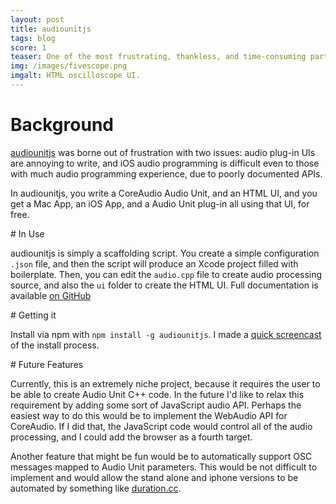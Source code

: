 ```yaml
---
layout: post
title: audiounitjs
tags: blog
score: 1
teaser: One of the most frustrating, thankless, and time-consuming parts of audio plug-in development is creating the UI.  I've made a framework to allow audio programmers to use HTML and Javascript to quickly write plug-in UIs.  As a bonus, you can write your audio processing and UI code once, and then compile it as a Mac plug-in, a Mac standalone app, and an iOS app!
img: /images/fivescope.png
imgalt: HTML oscilloscope UI.
---
```


# Background

[audiounitjs](https://www.github.com/russellmcc/audiounitjs) was borne out of frustration with two issues: audio plug-in UIs are annoying to write, and iOS audio programming is difficult even to those with much audio programming experience, due to poorly documented APIs.

In audiounitjs, you write a CoreAudio Audio Unit, and an HTML UI, and you get a Mac App, an iOS App, and a Audio Unit plug-in all using that UI, for free.

</div><div class="post">
# In Use

audiounitjs is simply a scaffolding script.  You create a simple configuration `.json` file, and then the script will produce an Xcode project filled with boilerplate.  Then, you can edit the `audio.cpp` file to create audio processing source, and also the `ui` folder to create the HTML UI.  Full documentation is available [on GitHub](https://www.github.com/russellmcc/audiounitjs)

</div><div class="post">
# Getting it

Install via npm with `npm install -g audiounitjs`.  I made a [quick screencast](http://youtu.be/tqxOLf8EmdU) of the install process.

</div><div class="post">
# Future Features

Currently, this is an extremely niche project, because it requires the user to be able to create Audio Unit C++ code.  In the future I'd like to relax this requirement by adding some sort of JavaScript audio API.  Perhaps the easiest way to do this would be to implement the WebAudio API for CoreAudio.  If I did that, the JavaScript code would control all of the audio processing, and I could add the browser as a fourth target.

Another feature that might be fun would be to automatically support OSC messages mapped to Audio Unit parameters.  This would be not difficult to implement and would allow the stand alone and iphone versions to be automated by something like [duration.cc](http://www.duration.cc/).